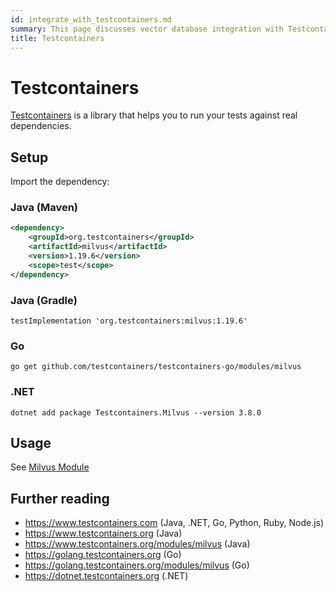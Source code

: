 ```yaml
---
id: integrate_with_testcontainers.md
summary: This page discusses vector database integration with Testcontainers.
title: Testcontainers
---
```


# Testcontainers

[Testcontainers](https://testcontainers.com/) is a library that helps you to run your tests against real dependencies.

## Setup

Import the dependency:

### Java (Maven)

```xml
<dependency>
    <groupId>org.testcontainers</groupId>
    <artifactId>milvus</artifactId>
    <version>1.19.6</version>
    <scope>test</scope>
</dependency>
```

### Java (Gradle)

```
testImplementation 'org.testcontainers:milvus:1.19.6'
```

### Go

```
go get github.com/testcontainers/testcontainers-go/modules/milvus
```

### .NET

```
dotnet add package Testcontainers.Milvus --version 3.8.0
```

## Usage

See [Milvus Module](https://testcontainers.com/modules/milvus/)

## Further reading

* https://www.testcontainers.com (Java, .NET, Go, Python, Ruby, Node.js)
* https://www.testcontainers.org (Java)
* https://www.testcontainers.org/modules/milvus (Java)
* https://golang.testcontainers.org (Go)
* https://golang.testcontainers.org/modules/milvus (Go)
* https://dotnet.testcontainers.org (.NET)
